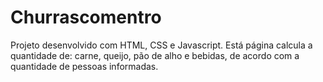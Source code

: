 # Churrascomentro
Projeto desenvolvido com HTML, CSS e Javascript. Está página calcula a quantidade de: carne, queijo, pão de alho e bebidas, de acordo com a quantidade de pessoas informadas.
